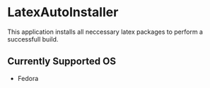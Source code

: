 # LatexAutoInstaller

This application installs all neccessary latex packages to perform a successfull build.

## Currently Supported OS

* Fedora